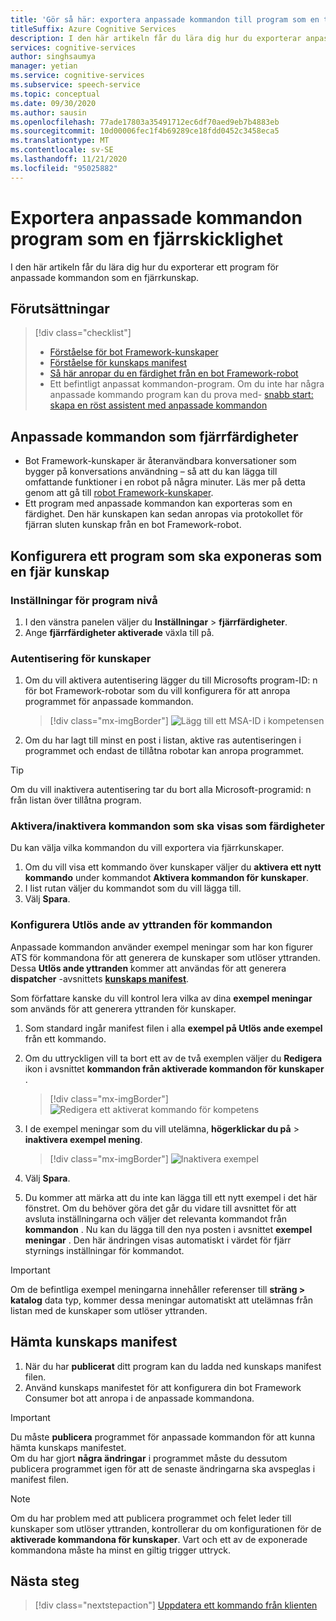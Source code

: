 ```yaml
---
title: 'Gör så här: exportera anpassade kommandon till program som en tjänst för en fjärran sluten kunskaps tal'
titleSuffix: Azure Cognitive Services
description: I den här artikeln får du lära dig hur du exporterar anpassade kommandon till program som en färdighet
services: cognitive-services
author: singhsaumya
manager: yetian
ms.service: cognitive-services
ms.subservice: speech-service
ms.topic: conceptual
ms.date: 09/30/2020
ms.author: sausin
ms.openlocfilehash: 77ade17803a35491712ec6df70aed9eb7b4883eb
ms.sourcegitcommit: 10d00006fec1f4b69289ce18fdd0452c3458eca5
ms.translationtype: MT
ms.contentlocale: sv-SE
ms.lasthandoff: 11/21/2020
ms.locfileid: "95025882"
---
```

# <a name="export-custom-commands-application-as-a-remote-skill"></a>Exportera anpassade kommandon program som en fjärrskicklighet

I den här artikeln får du lära dig hur du exporterar ett program för anpassade kommandon som en fjärrkunskap.

## <a name="prerequisites"></a>Förutsättningar
> [!div class="checklist"]
> * [Förståelse för bot Framework-kunskaper](/azure/bot-service/skills-conceptual)
> * [Förståelse för kunskaps manifest](https://aka.ms/speech/cc-skill-manifest)
> * [Så här anropar du en färdighet från en bot Framework-robot](/azure/bot-service/skills-about-skill-consumers)
> * Ett befintligt anpassat kommandon-program. Om du inte har några anpassade kommando program kan du prova med- [snabb start: skapa en röst assistent med anpassade kommandon](quickstart-custom-commands-application.md)

## <a name="custom-commands-as-remote-skills"></a>Anpassade kommandon som fjärrfärdigheter
* Bot Framework-kunskaper är återanvändbara konversationer som bygger på konversations användning – så att du kan lägga till omfattande funktioner i en robot på några minuter. Läs mer på detta genom att gå till [robot Framework-kunskaper](https://microsoft.github.io/botframework-solutions/overview/skills/).
* Ett program med anpassade kommandon kan exporteras som en färdighet. Den här kunskapen kan sedan anropas via protokollet för fjärran sluten kunskap från en bot Framework-robot.

## <a name="configure-an-application-to-be-exposed-as-a-remote-skill"></a>Konfigurera ett program som ska exponeras som en fjär kunskap

### <a name="application-level-settings"></a>Inställningar för program nivå
1. I den vänstra panelen väljer du **Inställningar**  >  **fjärrfärdigheter**.
1. Ange **fjärrfärdigheter aktiverade** växla till på.

### <a name="authentication-to-skills"></a>Autentisering för kunskaper
1. Om du vill aktivera autentisering lägger du till Microsofts program-ID: n för bot Framework-robotar som du vill konfigurera för att anropa programmet för anpassade kommandon.
      > [!div class="mx-imgBorder"]
      > ![Lägg till ett MSA-ID i kompetensen](media/custom-commands/skill-add-msa-id.png)

1. Om du har lagt till minst en post i listan, aktive ras autentiseringen i programmet och endast de tillåtna robotar kan anropa programmet.
> [!TIP]
>  Om du vill inaktivera autentisering tar du bort alla Microsoft-programid: n från listan över tillåtna program. 

 ### <a name="enabledisable-commands-to-be-exposed-as-skills"></a>Aktivera/inaktivera kommandon som ska visas som färdigheter

Du kan välja vilka kommandon du vill exportera via fjärrkunskaper.

1. Om du vill visa ett kommando över kunskaper väljer du **aktivera ett nytt kommando** under kommandot **Aktivera kommandon för kunskaper**.
1. I list rutan väljer du kommandot som du vill lägga till.
1. Välj **Spara**.

### <a name="configure-triggering-utterances-for-commands"></a>Konfigurera Utlös ande av yttranden för kommandon
Anpassade kommandon använder exempel meningar som har kon figurer ATS för kommandona för att generera de kunskaper som utlöser yttranden. Dessa **Utlös ande yttranden** kommer att användas för att generera **dispatcher** -avsnittets [**kunskaps manifest**](https://microsoft.github.io/botframework-solutions/skills/handbook/manifest/).

Som författare kanske du vill kontrol lera vilka av dina **exempel meningar** som används för att generera yttranden för kunskaper.
1. Som standard ingår manifest filen i alla **exempel på Utlös ande exempel** från ett kommando.
1. Om du uttryckligen vill ta bort ett av de två exemplen väljer du **Redigera** ikon i avsnittet **kommandon från aktiverade kommandon för kunskaper** .
    > [!div class="mx-imgBorder"]
    > ![Redigera ett aktiverat kommando för kompetens](media/custom-commands/skill-edit-enabled-command.png)

1. I de exempel meningar som du vill utelämna, **högerklickar du på**  >  **inaktivera exempel mening**.
    > [!div class="mx-imgBorder"]
    > ![Inaktivera exempel](media/custom-commands/skill-disable-example-sentences.png)

1. Välj **Spara**.
1. Du kommer att märka att du inte kan lägga till ett nytt exempel i det här fönstret. Om du behöver göra det går du vidare till avsnittet för att avsluta inställningarna och väljer det relevanta kommandot från **kommandon** . Nu kan du lägga till den nya posten i avsnittet **exempel meningar** . Den här ändringen visas automatiskt i värdet för fjärr styrnings inställningar för kommandot.

> [!IMPORTANT]
> Om de befintliga exempel meningarna innehåller referenser till **sträng > katalog** data typ, kommer dessa meningar automatiskt att utelämnas från listan med de kunskaper som utlöser yttranden. 

## <a name="download-skill-manifest"></a>Hämta kunskaps manifest
1. När du har **publicerat** ditt program kan du ladda ned kunskaps manifest filen.
1. Använd kunskaps manifestet för att konfigurera din bot Framework Consumer bot att anropa i de anpassade kommandona.
> [!IMPORTANT]
> Du måste **publicera** programmet för anpassade kommandon för att kunna hämta kunskaps manifestet. </br>
> Om du har gjort **några ändringar** i programmet måste du dessutom publicera programmet igen för att de senaste ändringarna ska avspeglas i manifest filen.

> [!NOTE]
> Om du har problem med att publicera programmet och felet leder till kunskaper som utlöser yttranden, kontrollerar du om konfigurationen för de **aktiverade kommandona för kunskaper**. Vart och ett av de exponerade kommandona måste ha minst en giltig trigger uttryck.


## <a name="next-steps"></a>Nästa steg

> [!div class="nextstepaction"]
> [Uppdatera ett kommando från klienten](./how-to-custom-commands-update-command-from-client.md)
